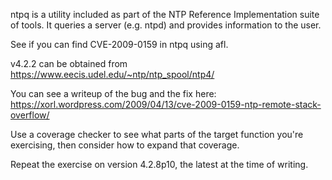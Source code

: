ntpq is a utility included as part of the NTP Reference Implementation suite of tools. It queries a server (e.g. ntpd) and provides information to the user.

See if you can find CVE-2009-0159 in ntpq using afl.

v4.2.2 can be obtained from https://www.eecis.udel.edu/~ntp/ntp_spool/ntp4/

You can see a writeup of the bug and the fix here: https://xorl.wordpress.com/2009/04/13/cve-2009-0159-ntp-remote-stack-overflow/

Use a coverage checker to see what parts of the target function you're exercising, then consider how to expand that coverage.

Repeat the exercise on version 4.2.8p10, the latest at the time of writing.
